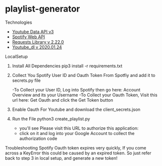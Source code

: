 # playlist-generator
Technologies
 * [Youtube Data API v3](https://developers.google.com/youtube/v3)
 * [Spotify Web API](https://developer.spotify.com/documentation/web-api/)
 * [Requests Library v 2.22.0](https://docs.python-requests.org/en/master/)
 * [Youtube_dl v 2020.01.24](https://github.com/ytdl-org/youtube-dl/)

LocalSetup
1. Install All Dependencies
    pip3 install -r requirements.txt

2. Collect You Spotify User ID and Oauth Token From Spotfiy and add it to secrets.py file

    -To Collect your User ID, Log into Spotify then go here: Account Overview and its your Username
    -To Collect your Oauth Token, Visit this url here: Get Oauth and click the Get Token button
3. Enable Oauth For Youtube and download the client_secrets.json
4. Run the File
    python3 create_playlist.py

      - you'll see Please visit this URL to authorize this application: <some long url>
      - click on it and log into your Google Account to collect the authorization code
  
Troubleshooting
  Spotify Oauth token expires very quickly, If you come across a KeyError this could be caused by an expired token. So just refer back to step 3 in   local setup, and generate a new token!
